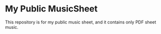 # My Public MusicSheet
This repository is for my public music sheet, and it contains only PDF sheet music.
